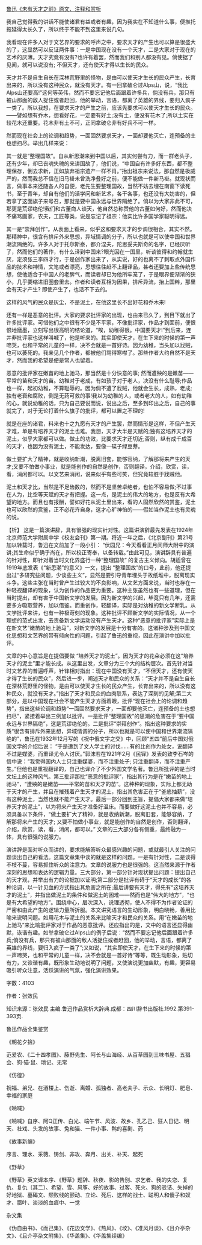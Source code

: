 [鲁迅《未有天才之前》原文、注释和赏析](https://www.vrrw.net/wx/9506.html)

我自己觉得我的讲话不能使诸君有益或者有趣，因为我实在不知道什么事，便推托拖延得太长久了，所以终于不能不到这里来说几句。

我看现在许多人对于文艺界的要求的呼声之中，要求天才的产生也可以算是很盛大的了，这显然可以反证两件事：一是中国现在没有一个天才，二是大家对于现在的艺术的厌薄。天才究竟有没有?也许有着罢，然而我们和别人都没有见。倘使据了见闻，就可以说没有; 不但天才，还有使天才得以生长的民众。

天才并不是自生自长在深林荒野里的怪物，是由可以使天才生长的民众产生，长育出来的，所以没有这种民众，就没有天才。有一回拿破仑过Alps山，说，“我比Alps山还要高!”这何等英伟，然而不要忘记他后面跟着许多兵，倘没有兵，那只有被山那面的敌人捉住或者赶回，他的举动，言语，都离了英雄的界线，要归入疯子一类了。所以我想，在要求天才的产生之前，应该先要求可以使天才生长的民众。——譬如想有乔木，想看好花，一定要有好土;没有土，便没有花木了;所以土实在较花木还重要。花木非有土不可，正同拿破仑非有好兵不可一样。

然而现在社会上的论调和趋势，一面固然要求天才，一面却要他灭亡，连预备的土也想扫尽。举出几样来说：

其一就是“整理国故”。自从新思潮来到中国以后，其实何尝有力，而一群老头子，还有少年，却已丧魂失魄的来讲国故了，他们说，“中国自有许多好东西，都不整理保存，倒去求新，正如放弃祖宗遗产一样不肖。”抬出祖宗来说法，那自然是极威严的，然而我总不信在旧马褂未曾洗净叠好之前，便不能做一件新马褂。就现状而言，做事本来还随各人的自便，老先生要整理国故，当然不妨去埋在南窗下读死书，至于青年，却自有他们的活学问和新艺术，各干各事，也还没有大妨害的，但若拿了这面旗子来号召，那就是要中国永远与世界隔绝了。倘以为大家非此不可，那更是荒谬绝伦!我们和古董商人谈天，他自然总称赞他的古董如何好，然而他决不痛骂画家，农夫，工匠等类，说是忘记了祖宗：他实比许多国学家聪明得远。

其一是“崇拜创作”。从表面上看来，似乎这和要求天才的步调很相合，其实不然。那精神中，很含有排斥外来思想，异域情调的分子，所以也就是可以使中国和世界潮流隔绝的。许多人对于托尔斯泰，都介涅夫，陀思妥夫斯奇的名字，已经厌听了，然而他们的著作，有什么译到中国来?眼光囚在一国里，听谈彼得和约翰就生厌，定须张三李四才行，于是创作家出来了，从实说，好的也离不了刺取点外国作品的技术和神情，文笔或者漂亮，思想往往赶不上翻译品，甚者还要加上些传统思想，使他适合于中国人的老脾气，而读者却已为他所牢笼了，于是眼界便渐渐的狭小，几乎要缩进旧圈套里去。作者和读者互相为因果，排斥异流，抬上国粹，那里会有天才产生? 即使产生了，也活不下去的。

这样的风气的民众是灰尘，不是泥土，在他这里长不出好花和乔木来!

还有一样是恶意的批评。大家的要求批评家的出现，也由来已久了，到目下就出了许多批评家。可惜他们之中很有不少是不平家，不像批评家，作品才到面前，便恨恨地磨墨，立刻写出很高明的结论道，“唉，幼稚得很。中国要天才!”到后来，连并非批评家也这样叫喊了，他是听来的。其实即使天才，在生下来的时候的第一声啼哭，也和平常的儿童的一样，决不会就是一首好诗。因为幼稚，当头加以戕贼，也可以萎死的。我亲见几个作者，都被他们骂得寒噤了。那些作者大约自然不是天才，然而我的希望是便是常人也留着。

恶意的批评家在嫩苗的地上驰马，那当然是十分快意的事; 然而遭殃的是嫩苗——平常的苗和天才的苗。幼稚对于老成，有如孩子对于老人，决没有什么耻辱;作品也一样，起初幼稚，不算耻辱的。因为倘不遭了戕贼，他就会生长，成熟，老成;独有老衰和腐败，倒是无药可救的事!我以为幼稚的人，或者老大的人，如有幼稚的心，就说幼稚的话，只为自己要说而说，说出之后，至多到印出之后，自己的事就完了，对于无论打着什么旗子的批评，都可以置之不理的!

就是在座的诸君，料来也十之九愿有天才的产生罢，然而情形是这样，不但产生天才难，单是有培养天才的泥土也难。我想，天才大半是天赋的;独有这培养天才的泥土，似乎大家都可以做。做土的功效，比要求天才还切近;否则，纵有成千成百的天才，也因为没有泥土，不能发达，要像一碟子绿豆芽。

做土要扩大了精神，就是收纳新潮，脱离旧套，能够容纳，了解那将来产生的天才;又要不怕做小事业，就是能创作的自然是创作，否则翻译，介绍，欣赏，读，看，消闲都可以。以文艺来消闲，说来似乎有些可笑，但究竟较胜于戕贼他。

泥土和天才比，当然是不足齿数的，然而不是坚苦卓绝者，也怕不容易做;不过事在人为，比空等天赋的天才有把握。这一点，是泥土的伟大的地方，也是反有大希望的地方。而且也有报酬，譬如好花从泥土里出来，看的人固然欣然的赏鉴，泥土也可以欣然的赏鉴，正不必花卉自身，这才心旷神怡的——假如当作泥土也有灵魂的说。



【析】 这是一篇演讲辞，具有很强的现实针对性。这篇讲演辞最先发表在1924年北京师范大学附属中学《校友会刊》第一期。将近一年之后，《北京副刊》第21号加以转载时，鲁迅在文前加了一段小引： “伏园兄：今天看看正月间师大附中的演讲;其生命似乎确乎尚在，所以校正寄奉，以备转载。”由此可见，演讲辞具有普遍的针对性，即针对着当时文化界盛行一种“整理国故” 的复古主义倾向。胡适曾在1919年底发表《“新思潮”的意义》一文，提出 “整理国故”的口号，此前，他还提出过“多研究些问题，少谈些主义”，显然是要引导青年埋头于故纸堆中，脱离现实斗争。这些主张在当时曾产生过较大的不良影响，从文艺方面来说，当时也存在一种轻视翻译的现象，认为创作的作品更为重要。这种主张虽然也有一些道理，但在当时提出，却有害于中国新文学的发展。因为新文学的兴起，毕竟只有几年，还需要多方吸取营养，加以借鉴。而重创作，轻翻译，实际是对幼稚的新文学断乳。从文学批评来讲，也有一种极苛刻的现象。这种批评不顾新文学的实际情况，从一个理想的范式出发，去责备新文学运动没有产生天才。这种“恶意的批评家”实际上是在新文艺“嫩苗的地上驰马”，对新文学的发展是十分有害的。这诸种涉及到中国文化思想和文艺界的带有倾向性的问题，引起了鲁迅的重视，因此在演讲中加以批评。

文章的中心意旨是在提倡要做 “培养天才的泥土”。因为天才的花朵必须在这“培养天才的泥土”里才能长成。从这里出发，文章分为三个大的结构层次。首先针对当时文艺界的普遍呼声，针锋相对指出：现在中国没有天才，“不但天才，还有使天才得了生长的民众”，然后进一步，阐述天才和民众的关系：“天才并不是自生自长在深林荒野里的怪物，是由可以使天才生长的民众产生，长育出来的，所以没有这种民众，就没有天才。”指出了天才和民众的血肉联系，表达了深刻的见解;第二大部分，是以中国现在社会不能产生天才方面着眼，批评“现在社会上的论调和趋势”，指出这些论调和趋势“一面固然要求天才，一面却要他灭亡，连预备的土也想扫尽”，紧接着举出三例加以批评。一是批评“整理国故”的思潮的危害在于“要中国永远与世界隔绝”，这是荒谬绝伦的。二是批评“崇拜创作”。指出这种要求的实质“很含有排斥外来思想，异域情调的分子，所以也就是可以使中国和世界潮流隔绝的”，鲁迅在1932年12月写的《祝中俄文字之交》中，回顾“五四”前后中国对俄国文学的介绍后说： “于是遭到了文人学士的讨伐……有的比创作为处女，说翻译不过是媒婆，而重译尤令人讨厌。”郭沫若在1921年2月《民铎》发表的致李石岑的信中说：“我觉得国内人士只注重媒婆，而不注重处子; 只注重翻译，而不注重产生。”但他也是重视翻译的，自己也译介了不少外国文学名著。鲁迅所批评的是当时文坛上的这种风气。第三批评那批“恶意的批评家”，指出其行为是在“嫩苗的地上驰马”，“遭殃的是嫩苗——平常的苗和天才的苗”。这种种的现象，实际上都无助于天才的产生，并且在摧残着产生天才的泥土，指出其危害正在于“釜底抽薪”，没有这种泥土，当然也就不能产生天才。最后一部分回到主旨，提倡大家都来做“培养天才的泥土”，以为将来产生天才准备好温床。而要做好这泥土也并不容易，必须具备以下条件，“做土要扩大了精神，就是收纳新潮，脱离旧套，能够容纳，了解那将来产生的天才; 又要不怕做小事业，就是能创作的自然是创作，否则翻译，介绍，欣赏，读，看，消闲，都可以。” 文章的三大部分各有侧重，最终融为一体，具有很强的说服力。

演讲辞是面对听众而讲的，要求能解答听众最感兴趣的问题，或就最引人关注的问题谈出自己的看法。这篇文章集中谈的就是这样的问题。一是有针对性，二是谈得不枝不蔓，容易抓住听众的注意力。文章的说服力也是很强的。这当然来源于作者深刻的思想和表达的逻辑力量。三大部分，第一部分针对现状提出问题：提出自己的天才观，并举出有力的论据加以证明;第二部分是批评有碍于“天才的成长”的各种论调，以一针见血的方式指出其危害之所在;最后讲要有天才，得先有“这培养天才的泥土”，并指出做泥土的条件和做泥土的困难——然而也是“伟大的地方”，“也是有大希望的地方”。围绕中心，层次深入，说理透彻，使人不得不为作者论证的严密和由此产生的逻辑力量所折服。本文讲究语言的生动形象，明白晓畅，善用比喻来说明问题。如用花木与泥土的关系来比喻天才和民众的关系。用“在嫩苗的地上驰马”来比喻批评家对于作品的恶意批评。还应指出的是，文中的语言还显得幽默，诙谐有趣。如举拿破仑过Alps山的例子后说：“然而不要忘记他后面跟着许多兵;倘没有兵，那只有被山那面的敌人活捉住或者赶回，他的举动，言语，都离了英雄的界线，要归入疯子一类了”;又如说，“其实即使天才，在生下来的时候的第一声啼哭，也和平常的儿童一样，决不会就是一首好诗”等等，既生动形象，贴切有力，又诙谐有趣，既形象生动地说明了问题，又使演说更加幽默，有趣，更容易吸引听众注意，活跃演讲的气氛，强化演讲效果。

字数：4103

作者：张效民

知识来源：张效民 主编.鲁迅作品赏析大辞典.成都：四川辞书出版社.1992.第391-393页.

鲁迅作品全集鉴赏

《朝花夕拾》

范爱农、《二十四孝图》、藤野先生、阿长与山海经、从百草园到三味书屋、五猖会、狗·猫·鼠、琐记、无常

《仿徨》

祝福、弟兄、在酒楼上、伤逝、离婚、孤独者、高老夫子、示众、长明灯、肥皂、幸福的家庭

《呐喊》

《呐喊》自序、阿Q正传、白光、端午节、风波、故乡、孔乙己、狂人日记、明天、社戏、头发的故事、兔和猫、一件小事、鸭的喜剧、药

《故事新编》

序言、理水、采薇、铸剑、非攻、奔月、出关、补天、起死

《野草》

《野草》英文译本序、《野草》题辞、秋夜、影的告别、求乞者、我的失恋、复仇、复仇〔其二〕、希望、雪、风筝、好的故事、过客、死火、狗的驳诘、失掉的好地狱、墓碣文、颓败线的颤动、立论、死后、这样的战士、聪明人和傻子和奴才、腊叶、淡淡的血痕中、一觉

杂文集

《伪自由书》、《而己集》、《花边文学》、《热风》、《坟》、《准风月谈》、《且介亭杂文》、《且介亭杂文附集》、《华盖集》、《华盖集续编》

